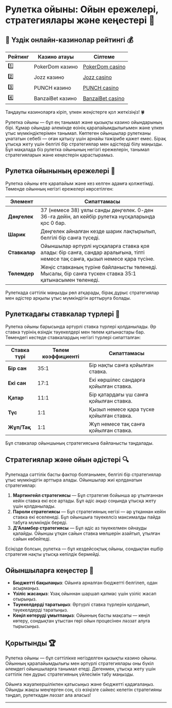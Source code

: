 # Рулетка ойыны: Ойын ережелері, стратегиялары және кеңестері 🎰
## 🎰 Үздік онлайн-казинолар рейтингі 💰

| Рейтинг | Казино атауы      | Сілтеме           |
|---------|--------------------|-------------------|
| 1️⃣     | PokerDom казино     | [PokerDom casino](https://brandplay.link/Bxg7SC7H)  |
| 2️⃣     | Jozz казино         | [Jozz casino](https://tk435zi5i9.com/alt/jozz/registration?e8250665e216213938eeaefaf3e61c0a) |
| 3️⃣     | PUNCH казино        | [PUNCH casino](https://betpunch1.com/d638d6d39)   |
| 4️⃣     | BanzaiBet казино    | [BanzaiBet casino](https://bnzstr009.com/e9rVJ)  |

Таңдаулы казиноларға кіріп, үлкен жеңістерге қол жеткізіңіз! 🍀

Рулетка ойыны — бұл ең танымал және қызықты казино ойындарының бірі. Құмар ойындар әлемінде өзінің қарапайымдылығымен және үлкен ұтыс мүмкіндіктерімен танымал. Көптеген ойыншылар рулетканы ұнататын себебі — оған қатысу үшін арнайы тәжірибе қажет емес. Бірақ ұтысқа жету үшін белгілі бір стратегиялар мен әдістерді білу маңызды. Бұл мақалада біз рулетка ойынының негізгі ережелерін, танымал стратегияларын және кеңестерін қарастырамыз.

## Рулетка ойынының ережелері 📝

Рулетка ойыны өте қарапайым және кез келген адамға қолжетімді. Төменде ойынның негізгі ережелері көрсетілген:

| Элемент | Сипаттамасы |
|---------|--------------|
| **Дөңгелек** | 37 (немесе 38) ұялы санды дөңгелек. 0-ден 36-ға дейін, ал кейбір рулетка нұсқаларында қос 0 бар. |
| **Шарик** | Дөңгелек айналған кезде шарик лақтырылып, белгілі бір санға түседі. |
| **Ставкалар** | Ойыншылар әртүрлі нұсқаларға ставка қоя алады: бір санға, сандар аралығына, тіпті немесе тақ санға, қызыл немесе қара түсіне. |
| **Төлемдер** | Жеңіс ставканың түріне байланысты төленеді. Мысалы, бір санға түскен ставка 35:1 қатынасымен төленеді. |

Рулеткада сәттілік маңызды рөл атқарады, бірақ дұрыс стратегиялар мен әдістер арқылы ұтыс мүмкіндігін арттыруға болады.

## Рулеткадағы ставкалар түрлері 🎲

Рулетка ойыны барысында әртүрлі ставка түрлері қолданылады. Әр ставка түрінің өзіндік тәуекелдері мен төлем қатынастары бар. Төмендегі кестеде ставкалардың негізгі түрлері сипатталған:

| Ставка түрі | Төлем коэффициенті | Сипаттамасы |
|-------------|--------------------|-------------|
| **Бір сан** | 35:1 | Бір нақты санға қойылған ставка. |
| **Екі сан** | 17:1 | Екі көршілес сандарға қойылған ставка. |
| **Қатар** | 11:1 | Бір қатардағы үш санға қойылған ставка. |
| **Түс** | 1:1 | Қызыл немесе қара түске қойылған ставка. |
| **Жұп/Тақ** | 1:1 | Жұп немесе тақ санға қойылған ставка. |

Бұл ставкалар ойыншының стратегиясына байланысты таңдалады.

## Стратегиялар және ойын әдістері 🔍

Рулеткада сәттілік басты фактор болғанымен, белгілі бір стратегиялар ұтыс мүмкіндігін арттыра алады. Ойыншылар жиі қолданатын стратегиялар:

1. **Мартингейл стратегиясы** — Бұл стратегия бойынша әр ұтылғаннан кейін ставка екі есе артады. Бұл әдіс ақыр соңында ұтысқа жету үшін қолданылады.
2. **Пароли стратегиясы** — Бұл стратегияның негізі — әр ұтқаннан кейін ставка екі еселенеді. Бұл ойыншыға тәуекелсіз максималды пайда табуға мүмкіндік береді.
3. **Д'Аламбер стратегиясы** — Бұл әдіс аз тәуекелмен ойнауды қалайды. Ойыншы ұтқан сайын ставка мөлшерін азайтып, ұтылған сайын көбейтеді.

Есіңізде болсын, рулетка — бұл кездейсоқтық ойыны, сондықтан ешбір стратегия нақты ұтысқа кепілдік бермейді.

## Ойыншыларға кеңестер 🎯

- **Бюджетті бақылаңыз**: Ойынға арналған бюджетті белгілеп, одан асырмаңыз.
- **Үзіліс жасаңыз**: Ұзақ ойыннан шаршап қалмас үшін үзіліс жасап отырыңыз.
- **Тәуекелдерді таратыңыз**: Әртүрлі ставка түрлерін қолданып, тәуекелдерді таратыңыз.
- **Көңіл көтеруді ұмытпаңыз**: Ойынның басты мақсаты — көңіл көтеру, сондықтан ұтыстан гөрі ойын процесінен ләззат алуға тырысыңыз.

## Қорытынды 🏆

Рулетка ойыны — бұл сәттілікке негізделген қызықты казино ойыны. Ойынның қарапайымдылығы мен әртүрлі стратегиялары оны бүкіл әлемдегі ойыншыларға танымал етеді. Дегенмен, ұтысқа жету үшін сәттілік пен дұрыс стратегияның үйлесімін табу маңызды.

Ойынға жауапкершілікпен қатысыңыз және бюджетті қадағалаңыз. Ойынды жақсы меңгерген соң, сіз өзіңізге сәйкес келетін стратегияны таңдап, рулеткадан ләззат ала аласыз!

---


